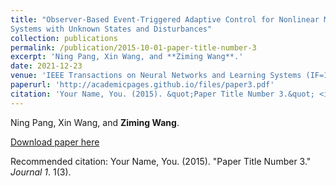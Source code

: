 ```yaml
---
title: "Observer-Based Event-Triggered Adaptive Control for Nonlinear Multiagent
Systems with Unknown States and Disturbances"
collection: publications
permalink: /publication/2015-10-01-paper-title-number-3
excerpt: 'Ning Pang, Xin Wang, and **Ziming Wang**.'
date: 2021-12-23
venue: 'IEEE Transactions on Neural Networks and Learning Systems (IF=10.4)'
paperurl: 'http://academicpages.github.io/files/paper3.pdf'
citation: 'Your Name, You. (2015). &quot;Paper Title Number 3.&quot; <i>Journal 1</i>. 1(3).'
---
```

Ning Pang, Xin Wang, and **Ziming Wang**.

[Download paper here](http://academicpages.github.io/files/paper3.pdf)

Recommended citation: Your Name, You. (2015). "Paper Title Number 3." <i>Journal 1</i>. 1(3).
